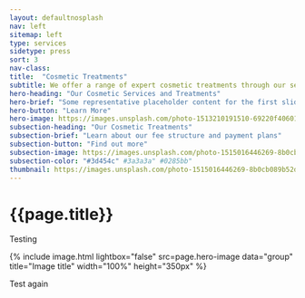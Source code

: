 ```yaml
---
layout: defaultnosplash
nav: left
sitemap: left
type: services
sidetype: press
sort: 3
nav-class: 
title:  "Cosmetic Treatments"
subtitle: We offer a range of expert cosmetic treatments through our seasoned professional staff
hero-heading: "Our Cosmetic Services and Treatments"
hero-brief: "Some representative placeholder content for the first slide"
hero-button: "Learn More"
hero-image: https://images.unsplash.com/photo-1513210191510-69220f40601d?ixlib=rb-4.0.3&ixid=MnwxMjA3fDB8MHxwaG90by1wYWdlfHx8fGVufDB8fHx8&auto=format&fit=crop&w=1770&q=80
subsection-heading: "Our Cosmetic Treatments"
subsection-brief: "Learn about our fee structure and payment plans"
subsection-button: "Find out more"
subsection-image: https://images.unsplash.com/photo-1515016446269-8b0cb089b52d?ixlib=rb-4.0.3&ixid=MnwxMjA3fDB8MHxwaG90by1wYWdlfHx8fGVufDB8fHx8&auto=format&fit=crop&w=1770&q=80
subsection-color: "#3d454c" #3a3a3a" #0285bb"
thumbnail: https://images.unsplash.com/photo-1515016446269-8b0cb089b52d?ixlib=rb-4.0.3&ixid=MnwxMjA3fDB8MHxwaG90by1wYWdlfHx8fGVufDB8fHx8&auto=format&fit=crop&w=1770&q=80
---
```

# {{page.title}}

Testing

{% include image.html lightbox="false" src=page.hero-image data="group" title="Image title" width="100%" height="350px" %}

Test again